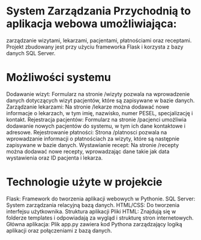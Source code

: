 # System Zarządzania Przychodnią to aplikacja webowa umożliwiająca:
zarządzanie wizytami, lekarzami, pacjentami, płatnościami oraz receptami. 
Projekt zbudowany jest przy użyciu frameworka Flask i korzysta z bazy danych SQL Server.


# Możliwości systemu
Dodawanie wizyt: Formularz na stronie /wizyty pozwala na wprowadzenie danych dotyczących wizyt pacjentów, które są zapisywane w bazie danych.
Zarządzanie lekarzami: Na stronie /lekarze można dodawać nowe informacje o lekarzach, w tym imię, nazwisko, numer PESEL, specjalizację i kontakt.
Rejestracja pacjentów: Formularz na stronie /pacjenci umożliwia dodawanie nowych pacjentów do systemu, w tym ich dane kontaktowe i adresowe.
Rejestrowanie płatności: Strona /platnosci pozwala na wprowadzanie informacji o płatnościach za wizyty, które są następnie zapisywane w bazie danych.
Wystawianie recept: Na stronie /recepty można dodawać nowe recepty, wprowadzając dane takie jak data wystawienia oraz ID pacjenta i lekarza.


# Technologie użyte w projekcie
Flask: Framework do tworzenia aplikacji webowych w Pythonie.
SQL Server: System zarządzania relacyjną bazą danych.
HTML/CSS: Do tworzenia interfejsu użytkownika.
Struktura aplikacji
Pliki HTML: Znajdują się w folderze templates i odpowiadają za wygląd i strukturę stron internetowych.
Główna aplikacja: Plik app.py zawiera kod Pythona zarządzający logiką aplikacji oraz połączeniami z bazą danych.
